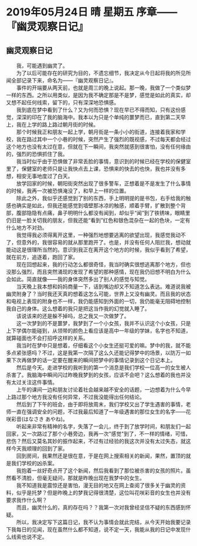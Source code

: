# 2019年05月24日 晴 星期五 序章——『幽灵观察日记』

## 幽灵观察日记
&emsp;&emsp;我，可能遇到幽灵了。  
&emsp;&emsp;为了以后可能存在的研究为目的，不遗忘细节，我决定从今日起将我的所见所闻全部记录下来，命名为——『幽灵观察日记』。  
&emsp;&emsp;事件的开端要从两天前，也就是周三的晚上说起。那一晚，我做了一个类似梦一样的东西。之所以用类似，是因为我不确定那是不是梦，感觉是如此的真实，却又想不起任何线索，留下的，只有深深地恐惧感。  
&emsp;&emsp;我到底在梦中看到了什么？又为何而恐惧？现在早已不得而知，只有这份感觉，深深的印在了我的脑海中。我本以为只是个单纯的噩梦而已，直到第二天早上，我在上学的路上路过朝月街的时候。  
&emsp;&emsp;那个时候我正和朋友一起上学，朝月街是一条小小的街道，连接着我家和学校，我在路过其中一个小巷的时候，突然产生了强烈的既视感，不过每天都会经过这个地方也没有太过在意，但就在下一瞬间，我突然就感到很害怕，没有任何缘由的，强烈的恐惧抓住了我。  
&emsp;&emsp;我当时似乎由于恐惧做了非常丢脸的事情，意识到的时候已经在学校的保健室里了，保健室的老师只是让我快点去上课，恐惧来的快去的也快，我也并没有多想，相安无事地度过了白天。  
&emsp;&emsp;放学回家的时候，朝阳街突然出现了很多警车，正想着是不是发生了什么事情的时候，我再一次被恐惧淹没了，和早上一样的位置。  
&emsp;&emsp;除此之外，我似乎还感觉到了别的东西，手上明明提的是书包，右手给我的触感也确实是如此，但我还能感觉到墙壁那冰凉的触感，顺着手臂，扩散到整个背部，腹部隐隐有点痛，鼻子明明什么都没有闻到，却似乎“闻”到了铁锈味，眼睛里仍旧是一脸关切我的朋友，但我还能“看到”红色和银色混杂在一起的色块，一定有什么地方不对劲。  
&emsp;&emsp;我觉得我必须得离开这里，一种强烈地想要逃离的欲望出现，我感觉我动不了，但意外的，我很容易的就从那里跑开了。也是，并没有任何人阻拦我，想动就能动这是很理所当然的。意识到我正在离开这个地方的时候，我似乎看到了希望，就在前方，追逐着，跑回了家。  
&emsp;&emsp;现在回想起来，我的行动怎么都很奇怪，我当时确实很想逃离那个地方，但也没那么强烈，而且突然涌现的发现了希望的那种感情，现在我仍旧想不明白为什么会如此。简直就像——我的身体突然多出了别人的感觉与知觉。  
&emsp;&emsp;当天晚上我本想和妈妈商量一下，话到嘴边却又不知道怎么表达。难道说我被幽灵附身了？当时我还天真的想着这怎么可能，世界上又没有幽灵。而且我的状态和电视上表现的附身也不一样，我仍能感知到外面的一切，我仍能毫无阻碍地控制我自己的身体。这么想着的我只是把这当作我的幻觉就入睡了。  
&emsp;&emsp;该说该来的还是躲不掉吗，总之我又一次做梦了。  
&emsp;&emsp;这一次梦到的不是噩梦，我梦到了一个小女孩，我并不认识这个小女孩，只是上下学偶尔能碰到，从领带的颜色上看应该是高中一年级的学妹，名字也不知道，就算碰面也不会打招呼这样的关系。  
&emsp;&emsp;我当时在梦中只是想着，仔细看这个小女生还挺可爱的嘛。梦中的我，就不能多点紧张感吗？不过，这是我第一次隔了这么久还能记得梦中的场景，以防万一如果下次再做梦的话一定要在醒来的瞬间把梦中的事情记录到这个日记本上。  
&emsp;&emsp;然后是今天。走进学校的我听到的第一个消息是我们学校一位高一的女生被人杀害了。我脑海中瞬间闪过昨晚我梦到的女孩，应该不会吧？这么想着的我也并没有太过关注这件事情。  
&emsp;&emsp;上午的课间一边和朋友讨论着社会越来越不安全的话题，一边想着为什么今早上路过那个地方我没有任何异常，不过我没能得出任何结论。  
&emsp;&emsp;然后到了下午的班会，由于即将放周末，我们学校又出了学生遇害的事情，老师一直在强调安全的问题，不过我最后知道了一年级遇害的那位女生的名字——花咲彩音(はなさき あやね)。  
&emsp;&emsp;听起来非常有精神的名字，失落了一会儿，终于到了放学时间，和朋友们一起回家，又一次路过了那个小巷旁边，我再一次"感觉"到了，不一样的情绪，可惜，悲伤？然后又莫名其妙的振作起来，不过有过经验的我这次并没有太过失态，就这样今天我顺理的回到了家。  
&emsp;&emsp;回到房间，我果然还是很在意，于是在网上搜索相关的新闻，果然，置顶的就是我们学校的凶杀案。  
&emsp;&emsp;我抱着一丝好奇点开了这个新闻，然后我看到了那位被杀害的女孩的照片。虽然看不清脸，但毫无疑问，那就是昨晚出现在我梦中的女生。  
&emsp;&emsp;我不知道我是震惊还是害怕，漫无目的地又在网上查阅了很多关于幽灵的资料，似乎是托梦？但是昨晚上的梦我记得很清楚，这位叫花咲彩音的女生也并没有要求我作什么啊？  
&emsp;&emsp;而且，幽灵什么的，真的存在吗？？我第一次对我曾经坚信不疑的东西感到怀疑。  
&emsp;&emsp;所以，我决定写下这篇日记，我不认为事情会就此完结，从今天开始我要记录下我每日的见闻，现在虽然什么都不知道，说不定一天，我能从我的日记中发现什么线索也说不定。
